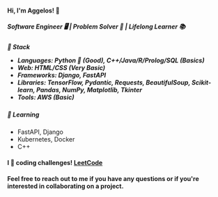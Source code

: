 <h4>Hi, I'm Aggelos! 👋</h4>

<h5>Software Engineer 🖥️ | Problem Solver 🧩 | Lifelong Learner 📚</h5>

<h5>🔧 Stack

* *Languages*: Python 🐍 (Good), C++/Java/R/Prolog/SQL (Basics)
* *Web*: HTML/CSS (Very Basic)
* *Frameworks*: Django, FastAPI
* *Libraries*: TensorFlow, Pydantic, Requests, BeautifulSoup, Scikit-learn, Pandas, NumPy, Matplotlib, Tkinter
* *Tools*: AWS (Basic)
</h5>
<h5>🌱 Learning</h5>

- FastAPI, Django
- Kubernetes, Docker
- C++


<h4>I 💙 coding challenges! <a href="https://leetcode.com/papaggalos/">LeetCode</a></h4>

<h4>Feel free to reach out to me if you have any questions or if you're interested in collaborating on a project.</h4>
